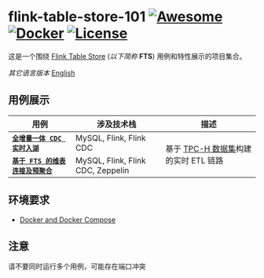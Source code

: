# flink-table-store-101 [![Awesome](https://cdn.rawgit.com/sindresorhus/awesome/d7305f38d29fed78fa85652e3a63e154dd8e8829/media/badge.svg)](https://github.com/sindresorhus/awesome) [![Docker](https://badgen.net/badge/icon/docker?icon=docker&label)](https://https://docker.com/) [![License](https://img.shields.io/badge/License-Apache_2.0-blue.svg)](https://opensource.org/licenses/Apache-2.0)

这是一个围绕 [Flink Table Store](https://github.com/apache/flink-table-store) (*以下简称* **FTS**) 用例和特性展示的项目集合。

*其它语言版本* [English](https://github.com/Myasuka/flink-table-store-101/blob/apple-silicon/README.md)

## 用例展示
<table>
    <thead>
        <tr>
            <th>用例</th>
            <th>涉及技术栈</th>
            <th>描述</th>
        </tr>
    </thead>
    <tbody>
        <tr>
          <td><b><code><a href="https://github.com/Myasuka/flink-table-store-101/blob/apple-silicon/real-time-update/README.zh.md">全增量一体 CDC 实时入湖</a></code></b></td>
            <td rowspan=1>MySQL, Flink, Flink CDC</td>
            <td rowspan=2>基于 <a href="https://www.tpc.org/tpch/">TPC-H 数据集</a>构建的实时 ETL 链路</td>
        </tr>
        <tr>
          <td><b><code><a href="https://github.com/Myasuka/flink-table-store-101/blob/apple-silicon/lookup-join/README.zh.md">基于 FTS 的维表连接及预聚合</a></code></b></td>
          <td>MySQL, Flink, Flink CDC, Zeppelin</td>
        </tr>
    </tbody>
</table>

## 环境要求
- [Docker and Docker Compose](https://docs.docker.com/)

## 注意
请不要同时运行多个用例，可能存在端口冲突
